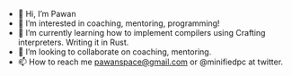 - 👋 Hi, I’m Pawan
- 👀 I’m interested in coaching, mentoring, programming!
- 🌱 I’m currently learning how to implement compilers using Crafting interpreters. Writing it in Rust.
- 💞️ I’m looking to collaborate on coaching, mentoring.
- 📫 How to reach me pawanspace@gmail.com or @minifiedpc at twitter.

<!---
pawanspace/pawanspace is a ✨ special ✨ repository because its `README.md` (this file) appears on your GitHub profile.
You can click the Preview link to take a look at your changes.
--->
